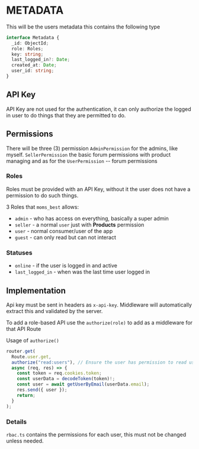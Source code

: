 # METADATA

This will be the users metadata this contains the following type

```ts
interface Metadata {
  _id: ObjectId;
  role: Roles;
  key: string;
  last_logged_in?: Date;
  created_at: Date;
  user_id: string;
}
```

## API Key

API Key are not used for the authentication, it can only authorize the logged in user to do things that they are permitted to do.

## Permissions

There will be three (3) permission `AdminPermission` for the admins, like myself. `SellerPermission` the basic forum permissions with product managing and as for the `UserPermission` -- forum permissions

### Roles

Roles must be provided with an API Key, without it the user does not have a permission to do such things.

3 Roles that `moms_best` allows:

- `admin` - who has access on everything, basically a super admin
- `seller` - a normal `user` just with **Products** permission
- `user` - normal consumer/user of the app
- `guest` - can only read but can not interact

### Statuses

- `online` - if the user is logged in and active
- `last_logged_in` - when was the last time user logged in

## Implementation

Api key must be sent in headers as `x-api-key`. Middleware will automatically extract this and validated by the server.

To add a role-based API use the `authorize(role)` to add as a middleware for that API Route

Usage of `authorize()`

```ts
router.get(
  Route.user.get,
  authorize("read:users"), // Ensure the user has permission to read users
  async (req, res) => {
    const token = req.cookies.token;
    const userData = decodeToken(token)!;
    const user = await getUserByEmail(userData.email);
    res.send({ user });
    return;
  }
);
```

### Details

`rbac.ts` contains the permissions for each user, this must not be changed unless needed.
